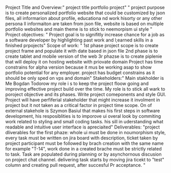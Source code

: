 Project Title and Overview:" project title portfolio project" " project purpose is to create personalized portfolio website that could be customized by json files, all informarion about profile, educationa nd work hisorty or any other persona ll informaiton are taken from json file, website is based on multiple portfolio websites and main theme is to stick to neemorpism ui style "
Project objectives: " Project goal is to signifitly increase chance for a job as a software developer by highlighting past work and l;earned skills in a finished prpojects"
Scope of work: " 1st phase project scope is  to create project frame and populate it with date based in json file 2nd phase is to create tablet and mobile version of the web 3r phazse is to create piplenie that will deploy it on hosting website with priovate domain  Project has time constrains for alpha version because it mus be working asap to show portfolio potential for any employer. project has budget constrains as it should be only sped on vps and domain"
Stakeholders:" Main stakholder is Me Bogdan Todorow my role i s to keep the project floow going and improving effective project build over the time. My role is to stick all wark to poroject objective and its phases. Write project comeponents and style GUI. Project will have perfiferial stakeholder that might increase it involment in project but it not taken as a critical factor in project time scope. On of external stakehole is Szymon Basiul that makes his first steps in software development, his resposiblities is to imporove ui overal look by commiting work related to styling and small coding tasks. his sill in uderstanding what readable and intuitive user interface is apreciaited"
Deliverables: "project dliverables for the first phaze: whole ui must be done in noumorphism style,  every task must be written on jira board with description, ticket taken by project participant must be followed by brach creation with the same name for example "T-14", work done in a created brache must be strictly related to task. Task are populated during planning or by asynchornous discusion on project chat channel. delivering task starts by moving jira ticekt to "test"  column and creating pull request, after succesful Pr acceptance. "
